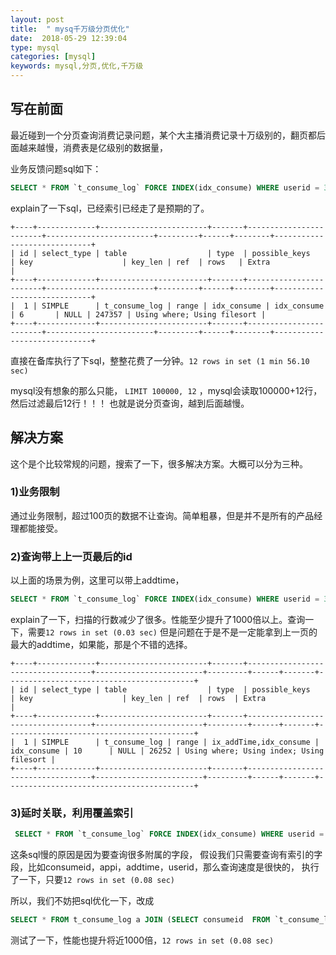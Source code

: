 ```yaml
---
layout: post
title:  " mysq千万级分页优化"
date:  2018-05-29 12:39:04
type: mysql
categories: [mysql]
keywords: mysql,分页,优化,千万级
---
```

## 写在前面

最近碰到一个分页查询消费记录问题，某个大主播消费记录十万级别的，翻页都后面越来越慢，消费表是亿级别的数据量，

业务反馈问题sql如下：

```sql
SELECT * FROM `t_consume_log` FORCE INDEX(idx_consume) WHERE userid = 301465268 and appid in(0,1,4,5,6,16) ORDER BY addtime desc LIMIT 100000, 12 
```

explain了一下sql，已经索引已经走了是预期的了。

```
+----+-------------+------------------------+-------+------------------------+------------------------+---------+------+--------+-----------------------------+
| id | select_type | table                  | type  | possible_keys          | key                    | key_len | ref  | rows   | Extra                       |
+----+-------------+------------------------+-------+------------------------+------------------------+---------+------+--------+-----------------------------+
|  1 | SIMPLE      | t_consume_log | range | idx_consume | idx_consume | 6       | NULL | 247357 | Using where; Using filesort |
+----+-------------+------------------------+-------+------------------------+------------------------+---------+------+--------+-----------------------------+
```

直接在备库执行了下sql，整整花费了一分钟。`12 rows in set (1 min 56.10 sec)`

mysql没有想象的那么只能， `LIMIT 100000, 12` ，mysql会读取100000+12行，然后过滤最后12行！！！
也就是说分页查询，越到后面越慢。

## 解决方案
这个是个比较常规的问题，搜索了一下，很多解决方案。大概可以分为三种。

### 1)业务限制

通过业务限制，超过100页的数据不让查询。简单粗暴，但是并不是所有的产品经理都能接受。

### 2)查询带上上一页最后的id
以上面的场景为例，这里可以带上addtime，

```sql
SELECT * FROM `t_consume_log` FORCE INDEX(idx_consume) WHERE userid = 301465268 and appid in(0,1,4,5,6,16) and addtime>1524998982 ORDER BY addtime desc LIMIT  12 
```

explain了一下，扫描的行数减少了很多。性能至少提升了1000倍以上。查询一下，需要`12 rows in set (0.03 sec)`
但是问题在于是不是一定能拿到上一页的最大的addtime，如果能，那是个不错的选择。

```
+----+-------------+------------------------+-------+-----------------------------------+------------------------+---------+------+-------+------------------------------------------+
| id | select_type | table                  | type  | possible_keys                     | key                    | key_len | ref  | rows  | Extra                                    |
+----+-------------+------------------------+-------+-----------------------------------+------------------------+---------+------+-------+------------------------------------------+
|  1 | SIMPLE      | t_consume_log | range | ix_addTime,idx_consume | idx_consume | 10      | NULL | 26252 | Using where; Using index; Using filesort |
+----+-------------+------------------------+-------+-----------------------------------+------------------------+---------+------+-------+------------------------------------------+
```

### 3)延时关联，利用覆盖索引
 
```sql
 SELECT * FROM `t_consume_log` FORCE INDEX(idx_consume) WHERE userid = 301465268 and appid in(0,1,4,5,6,16) ORDER BY addtime desc LIMIT 100000, 12 
```

 这条sql慢的原因是因为要查询很多附属的字段，
 假设我们只需要查询有索引的字段，比如consumeid，appi，addtime，userid，那么查询速度是很快的，
 执行了一下，只要`12 rows in set (0.08 sec)`

 所以，我们不妨把sql优化一下，改成

```sql
SELECT * FROM t_consume_log a JOIN (SELECT consumeid  FROM `t_consume_log`  WHERE userid = 301465268 and appid in(0,1,4,5,6,16) ORDER BY addtime desc LIMIT 72888, 12) b ON a.consumeid = b.consumeid;
```

测试了一下，性能也提升将近1000倍，`12 rows in set (0.08 sec)`





